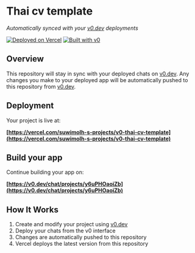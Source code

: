 # Thai cv template

*Automatically synced with your [v0.dev](https://v0.dev) deployments*

[![Deployed on Vercel](https://img.shields.io/badge/Deployed%20on-Vercel-black?style=for-the-badge&logo=vercel)](https://vercel.com/suwimolh-s-projects/v0-thai-cv-template)
[![Built with v0](https://img.shields.io/badge/Built%20with-v0.dev-black?style=for-the-badge)](https://v0.dev/chat/projects/y6uPHOaoiZb)

## Overview

This repository will stay in sync with your deployed chats on [v0.dev](https://v0.dev).
Any changes you make to your deployed app will be automatically pushed to this repository from [v0.dev](https://v0.dev).

## Deployment

Your project is live at:

**[https://vercel.com/suwimolh-s-projects/v0-thai-cv-template](https://vercel.com/suwimolh-s-projects/v0-thai-cv-template)**

## Build your app

Continue building your app on:

**[https://v0.dev/chat/projects/y6uPHOaoiZb](https://v0.dev/chat/projects/y6uPHOaoiZb)**

## How It Works

1. Create and modify your project using [v0.dev](https://v0.dev)
2. Deploy your chats from the v0 interface
3. Changes are automatically pushed to this repository
4. Vercel deploys the latest version from this repository